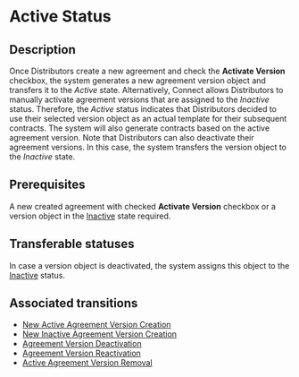 # Active Status
## Description
Once Distributors create a new agreement and check the **Activate Version** checkbox, the system generates a new agreement version object and transfers it to the *Active* state. Alternatively, Connect allows Distributors to manually activate agreement versions that are assigned to the *Inactive* status. Therefore, the *Active* status indicates that Distributors decided to use their selected version object as an actual template for their subsequent contracts. The system will also generate contracts based on the active agreement version.
Note that Distributors can also deactivate their agreement versions. In this case, the system transfers the version object to the *Inactive* state.
## Prerequisites
A new created agreement with checked **Activate Version** checkbox or a version object in the [Inactive](s-b-inactive.html) state required.
## Transferable statuses
In case a version object is deactivated, the system assigns this object to the [Inactive](s-b-inactive.html) status.
## Associated transitions
* [New Active Agreement Version Creation](t-1-new-active.html)
* [New Inactive Agreement Version Creation](t-2-new-inactive.html)
* [Agreement Version Deactivation](t-3-act-inactive.html)
* [Agreement Version Reactivation](t-4-inact-active.html)
* [Active Agreement Version Removal](t-5-act-deleted.html)
